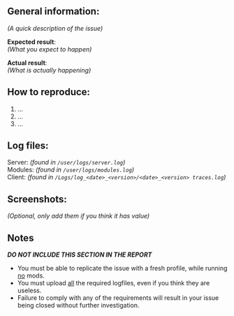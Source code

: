 ## **General information**:

*(A quick description of the issue)*  
  
**Expected result**:</br>
*(What you expect to happen)*  
  
**Actual result**:</br>
*(What is actually happening)*  
  
## **How to reproduce**:
1. ...
2. ...
3. ...
  
## **Log files**:

Server: *(found in `/user/logs/server.log`)*  
Modules: *(found in `/user/logs/modules.log`)*  
Client: *(found in `/Logs/log_<date>_<version>/<date>_<version> traces.log`)*

## Screenshots:
*(Optional, only add them if you think it has value)*

## Notes
***DO NOT INCLUDE THIS SECTION IN THE REPORT***  
- You must be able to replicate the issue with a fresh profile, while running <ins>no</ins> mods.  
- You must upload <ins>all</ins> the required logfiles, even if you think they are useless.
- Failure to comply with any of the requirements will result in your issue being closed without further investigation.